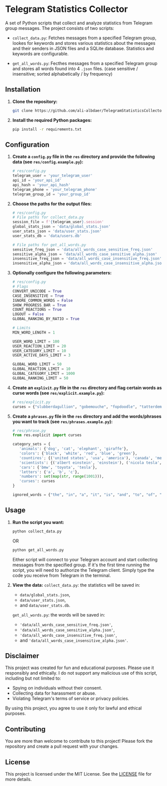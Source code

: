 
# Telegram Statistics Collector

A set of Python scripts that collect and analyze statistics from Telegram group messages. The project consists of two scripts:

- `collect_data.py`: Fetches messages from a specified Telegram group, lookes for keywords and stores various statistics about the messages and their senders in JSON files and a SQLite database. Statistics and keywords are configurable.

- `get_all_words.py`: Fecthes messages from a specified Telegram group and stores all words found into 4 `.json` files. (case sensitive / insensitive; sorted alphabetically / by frequency)

## Installation

1. **Clone the repository:**

   ```sh
   git clone https://github.com/ali-albdaer/TelegramStatisticsCollector.git
   ```

2. **Install the required Python packages:**

   ```sh
   pip install -r requirements.txt
   ```

## Configuration

1. **Create a `config.py` file in the `res` directory and provide the following data (see `res/config.example.py`):**

   ```python
   # res/config.py
   telegram_user = 'your_telegram_user'
   api_id = 'your_api_id'
   api_hash = 'your_api_hash'
   telegram_phone = 'your_telegram_phone'
   telegram_group_id = 'your_group_id'
   ```

2. **Choose the paths for the output files:**

   ```python
   # res/config.py
   # File paths for collect_data.py
   session_file = f'{telegram_user}.session'
   global_stats_json = 'data/global_stats.json'
   user_stats_json = 'data/user_stats.json'
   user_stats_db = 'data/users.db'

   # File paths for get_all_words.py
   sensitive_freq_json = 'data/all_words_case_sensitive_freq.json'
   sensitive_alpha_json = 'data/all_words_case_sensitive_alpha.json'
   insensitive_freq_json = 'data/all_words_case_insensitive_freq.json'
   insensitive_alpha_json = 'data/all_words_case_insensitive_alpha.json'
   ```

3. **Optionally configure the following parameters:**
   ```python
   # res/config.py
   # Flags
   CONVERT_UNICODE = True
   CASE_INSENSITIVE = True
   IGNORE_COMMON_WORDS = False
   SHOW_PROGRESS_BAR = True
   COUNT_REACTIONS = True
   LOGOUT = False
   GLOBAL_RANKING_BY_RATIO = True

   # Limits
   MIN_WORD_LENGTH = 1

   USER_WORD_LIMIT = 100
   USER_REACTION_LIMIT = 20
   USER_CATEGORY_LIMIT = 10
   USER_ACTIVE_DAYS_LIMIT = 3

   GLOBAL_WORD_LIMIT = 50
   GLOBAL_REACTION_LIMIT = 10 
   GLOBAL_CATEGORY_LIMIT = 1000 
   GLOBAL_RANKING_LIMIT = 50 
   ```

4. **Create an `explivit.py` file in the `res` directory and flag certain words as curse words (see `res/explicit.example.py`):**
   ```python
   # res/explicit.py
   curses = {"slubberdagullion", "gobemouche", "fopdoodle", "tatterdemalion", "scallywag"}
   ```

5. **Create a `phrases.py` file in the `res` directory and add the words/phrases you want to track (see `res/phrases.example.py`):**

   ```python
   # res/phrase.py
   from res.explicit import curses

   category_sets = {
      'animals': {'dog', 'cat', 'elephant', 'giraffe'},
      'colors': {'black', 'white', 'red', 'blue', 'green'},
      'countires'; {('united states', 'usa', 'america'), 'canada', 'mexico'},
      'scientists': {('albert einstein', 'einstein'), ('nicola tesla', 'tesla')},
      'cars': {'bmw', 'toyota', 'tesla'},
      'letters': {'a', 'b', 'c'},
      'numbers': set(map(str, range(1001))), 
      'curses': curses
   }

   ignored_words = {"the", "in", "a", "it", "is", "and", "to", "of", "i", "you"}
   ```

   
## Usage

1. **Run the script you want:**

   ```sh
   python collect_data.py
   ```

   OR

   ```sh
   python get_all_words.py
   ```

   Either script will connect to your Telegram account and start collecting messages from the specified group. If it's the first time running the script, you will need to authorize the Telegram client. Simply type the code you receive from Telegram in the terminal.

2. **View the data:**
   `collect_data.py`: the statistics will be saved in:
      - `data/global_stats.json`,
      - `data/user_stats.json`,
      - and `data/user_stats.db`.

   `get_all_words.py`: the words will be saved in:
      - `'data/all_words_case_sensitive_freq.json'`, 
      - `'data/all_words_case_sensitive_alpha.json'`,
      - `'data/all_words_case_insensitive_freq.json'`,
      - and `'data/all_words_case_insensitive_alpha.json'`.

## Disclaimer
This project was created for fun and educational purposes. Please use it responsibly and ethically. I do not support any malicious use of this script, including but not limited to:

- Spying on individuals without their consent.
- Collecting data for harassment or abuse.
- Violating Telegram's terms of service or privacy policies.

By using this project, you agree to use it only for lawful and ethical purposes.

## Contributing

You are more than welcome to contribute to this project! Please fork the repository and create a pull request with your changes.

## License

This project is licensed under the MIT License. See the [LICENSE](LICENSE) file for more details.
